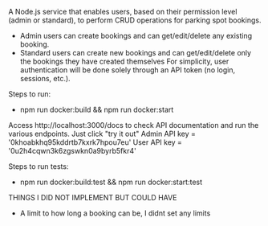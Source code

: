  A Node.js service that enables users, based on their permission level
(admin or standard), to perform CRUD operations for parking spot bookings.
- Admin users can create bookings and can get/edit/delete any existing booking.
- Standard users can create new bookings and can get/edit/delete only the bookings they have created themselves
For simplicity, user authentication will be done solely through an API token (no login, sessions, etc.).


Steps to run:

- npm run docker:build && npm run docker:start

Access http://localhost:3000/docs to check API documentation and run the various endpoints. Just click "try it out"
Admin API key = '0khoabkhq95kddrtb7kxrk7hpou7eu'
User API key = '0u2h4cqwn3k6zgswkn0a9byrb5fkr4'

Steps to run tests:

- npm run docker:build:test && npm run docker:start:test

THINGS I DID NOT IMPLEMENT BUT COULD HAVE

- A limit to how long a booking can be, I didnt set any limits

